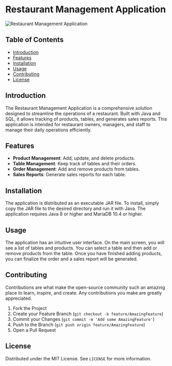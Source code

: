 # Restaurant Management Application

![Restaurant Management Application]([https://postimg.cc/wtc8zLN9](https://i.postimg.cc/5tDxwmNQ/relamparestaurant.png))

## Table of Contents

- [Introduction](#introduction)
- [Features](#features)
- [Installation](#installation)
- [Usage](#usage)
- [Contributing](#contributing)
- [License](#license)

## Introduction

The Restaurant Management Application is a comprehensive solution designed to streamline the operations of a restaurant. Built with Java and SQL, it allows tracking of products, tables, and generates sales reports. This application is intended for restaurant owners, managers, and staff to manage their daily operations efficiently.

## Features

- **Product Management**: Add, update, and delete products.
- **Table Management**: Keep track of tables and their orders.
- **Order Management**: Add and remove products from tables.
- **Sales Reports**: Generate sales reports for each table.

## Installation

The application is distributed as an executable JAR file. To install, simply copy the JAR file to the desired directory and run it with Java. The application requires Java 8 or higher and MariaDB 10.4 or higher.

## Usage

The application has an intuitive user interface. On the main screen, you will see a list of tables and products. You can select a table and then add or remove products from the table. Once you have finished adding products, you can finalize the order and a sales report will be generated.

## Contributing

Contributions are what make the open-source community such an amazing place to learn, inspire, and create. Any contributions you make are greatly appreciated.

1. Fork the Project
2. Create your Feature Branch (`git checkout -b feature/AmazingFeature`)
3. Commit your Changes (`git commit -m 'Add some AmazingFeature'`)
4. Push to the Branch (`git push origin feature/AmazingFeature`)
5. Open a Pull Request

## License

Distributed under the MIT License. See `LICENSE` for more information.
